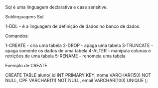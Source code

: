 Sql é uma linguagem declarativa e case sensitive.

Sublinguagens Sql

1-DDL - é a linguagem de definição de dados no banco de dados.

Comandos: 

1-CREATE - cria uma tabela
2-DROP - apaga uma tabela
3-TRUNCATE - apaga somente os dados de uma tabela
4-ALTER - manipula colunas e retrições de uma tabela
5-RENAME - renomeia uma tabela


Exemplo de CREATE

CREATE TABLE aluno(
    id INT PRIMARY KEY,
    nome VARCHAR(150) NOT NULL,
    CPF VARCHAR(11) NOT NULL,
    email VARCHAR(100) UNIQUE 
);

